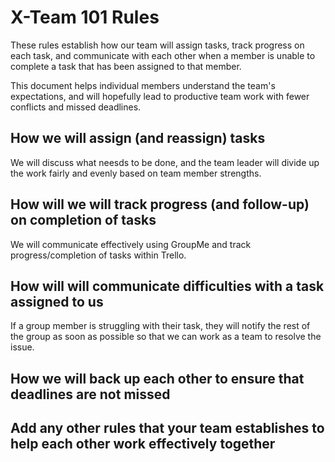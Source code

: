 # X-Team 101 Rules

These rules establish how our team will assign tasks,
track progress on each task, and communicate with each other 
when a member is unable to complete a task that has been assigned to that member.

This document helps individual members understand the team's expectations,
and will hopefully lead to productive team work with fewer conflicts
and missed deadlines.

## How we will assign (and reassign) tasks
We will discuss what neesds to be done, and the team leader will divide up the work fairly and evenly based on
team member strengths.


## How will we will track progress (and follow-up) on completion of tasks
We will communicate effectively using GroupMe and track progress/completion of tasks within Trello. 


## How will will communicate difficulties with a task assigned to us
If a group member is struggling with their task, they will notify the rest of the group as soon as possible
so that we can work as a team to resolve the issue.


## How we will back up each other to ensure that deadlines are not missed



## Add any other rules that your team establishes to help each other work effectively together



